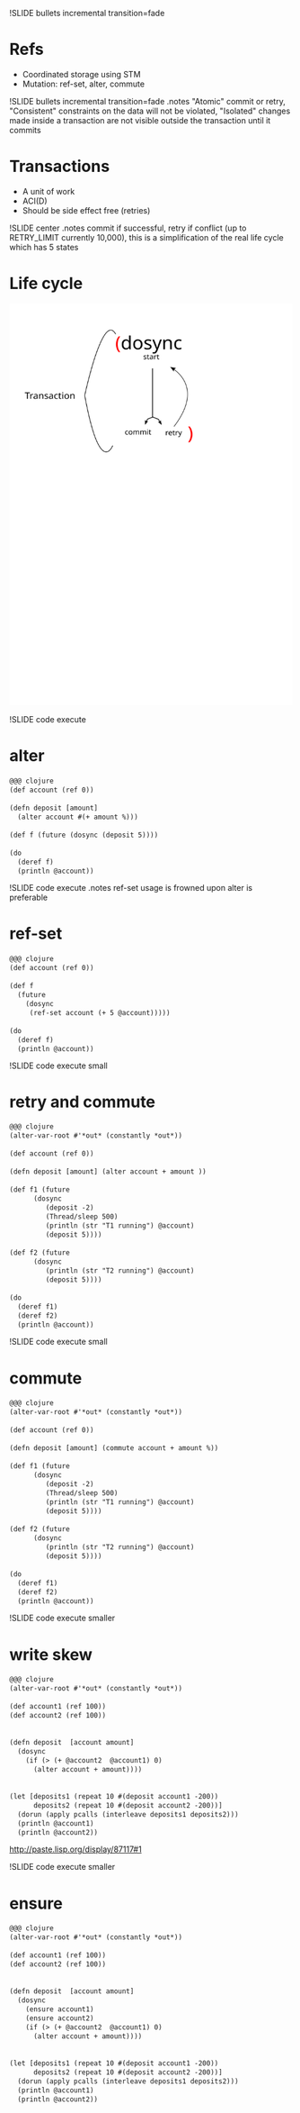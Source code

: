 !SLIDE bullets incremental transition=fade
# Refs

* Coordinated storage using STM
* Mutation: ref-set, alter, commute 

!SLIDE bullets incremental transition=fade
.notes "Atomic" commit or retry, "Consistent" constraints on the data will not be violated, "Isolated" changes made inside a transaction are not visible outside the transaction until it commits
# Transactions 
* A unit of work
* ACI(D)
* Should be side effect free (retries)

!SLIDE center
.notes commit if successful, retry if conflict (up to RETRY_LIMIT currently 10,000), this is a simplification of the real life cycle which has 5 states
# Life cycle

![Persistent vector](transaction.svg "transaction")

!SLIDE code execute
# alter

    @@@ clojure
    (def account (ref 0))

    (defn deposit [amount]
      (alter account #(+ amount %)))

    (def f (future (dosync (deposit 5))))
     
    (do 
      (deref f)
      (println @account))
    

!SLIDE code execute
.notes ref-set usage is frowned upon alter is preferable
# ref-set 

    @@@ clojure
    (def account (ref 0))

    (def f 
      (future 
        (dosync 
         (ref-set account (+ 5 @account)))))
     
    (do 
      (deref f)
      (println @account))
    
!SLIDE code execute small
# retry and commute

    @@@ clojure
    (alter-var-root #'*out* (constantly *out*))

    (def account (ref 0))

    (defn deposit [amount] (alter account + amount ))

    (def f1 (future 
          (dosync
             (deposit -2)
             (Thread/sleep 500)
             (println (str "T1 running") @account)
             (deposit 5))))

    (def f2 (future 
          (dosync
             (println (str "T2 running") @account)
             (deposit 5))))
     
    (do 
      (deref f1)
      (deref f2)
      (println @account))
    
!SLIDE code execute small 
# commute 

    @@@ clojure
    (alter-var-root #'*out* (constantly *out*))

    (def account (ref 0))

    (defn deposit [amount] (commute account + amount %))

    (def f1 (future 
          (dosync
             (deposit -2)
             (Thread/sleep 500)
             (println (str "T1 running") @account)
             (deposit 5))))

    (def f2 (future 
          (dosync
             (println (str "T2 running") @account)
             (deposit 5))))
     
    (do 
      (deref f1)
      (deref f2)
      (println @account))

!SLIDE code execute smaller
# write skew 

    @@@ clojure
    (alter-var-root #'*out* (constantly *out*))

    (def account1 (ref 100))
    (def account2 (ref 100))


    (defn deposit  [account amount]
      (dosync
        (if (> (+ @account2  @account1) 0)
          (alter account + amount))))


    (let [deposits1 (repeat 10 #(deposit account1 -200)) 
          deposits2 (repeat 10 #(deposit account2 -200))]
      (dorun (apply pcalls (interleave deposits1 deposits2)))
      (println @account1)
      (println @account2))

http://paste.lisp.org/display/87117#1

!SLIDE code execute smaller
# ensure  

    @@@ clojure
    (alter-var-root #'*out* (constantly *out*))

    (def account1 (ref 100))
    (def account2 (ref 100))


    (defn deposit  [account amount]
      (dosync
        (ensure account1)
        (ensure account2)
        (if (> (+ @account2  @account1) 0)
          (alter account + amount))))


    (let [deposits1 (repeat 10 #(deposit account1 -200)) 
          deposits2 (repeat 10 #(deposit account2 -200))]
      (dorun (apply pcalls (interleave deposits1 deposits2)))
      (println @account1)
      (println @account2))


